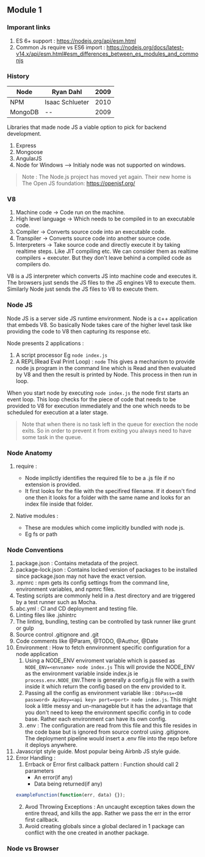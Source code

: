 ## Module 1

### Imporant links

1. ES 6+ support : https://nodejs.org/api/esm.html
2. Common Js require vs ES6 import : https://nodejs.org/docs/latest-v14.x/api/esm.html#esm_differences_between_es_modules_and_commonjs

### History

| Node    | Ryan Dahl       | 2009 |
| ------- | --------------- | ---- |
| NPM     | Isaac Schlueter | 2010 |
| MongoDB | --              | 2009 |

Libraries that made node JS a viable option to pick for backend development.

1. Express
2. Mongoose
3. AngularJS
4. Node for Windows --> Initialy node was not supported on windows.

> Note : The Node.js project has moved yet again. Their new home is The Open JS foundation: https://openjsf.org/

### V8

1. Machine code -> Code run on the machine.
2. High level language -> Which needs to be compiled in to an executable code.
3. Compiler -> Converts source code into an executable code.
4. Transpiler -> Converts source code into another source code.
5. Interpreters -> Take source code and directly execute it by taking realtime steps. Like JIT compiling etc. We can consider them as realtime compilers + executer. But they don't leave behind a compiled code as compilers do.

V8 is a JS interpreter which converts JS into machine code and executes it.
The browsers just sends the JS files to the JS engines V8 to execute them. Similarly Node just sends the JS files to V8 to execute them.

### Node JS

Node JS is a server side JS runtime environment. Node is a c++ application that embeds V8. So basically Node takes care of the higher level task like providing the code to V8 then capturing its response etc.

Node presents 2 applications :

1. A script processor Eg `node index.js`
2. A REPL(Read Eval Print Loop) : `node` This gives a mechanism to provide node js program in the command line which is Read and then evaluated by V8 and then the result is printed by Node. This process in then run in loop.

When you start node by executing `node index.js` the node first starts an event loop. This loop checks for the piece of code that needs to be provided to V8 for execution immediately and the one which needs to be scheduled for execution at a later stage.

> Note that when there is no task left in the queue for exection the node exits. So in order to prevent it from exiting you always need to have some task in the queue.

### Node Anatomy

1. require :

   - Node implictly identifies the required file to be a .js file if no extension is provided.
   - It first looks for the file with the specifired filename. If it doesn't find one then it looks for a folder with the same name and looks for an index file inside that folder.

2. Native modules :
   - These are modules which come implicitly bundled with node js.
   - Eg fs or path

### Node Conventions

1. package.json : Contains metadata of the project.
2. package-lock.json : Contains locked version of packages to be installed since package.json may not have the exact version.
3. .npmrc : npm gets its config settings from the command line, environment variables, and npmrc files.
4. Testing scripts are commonly held in a /test directory and are triggered by a test runner such as Mocha.
5. abc.yml : CI and CD deployment and testing file.
6. Linting files like .jshintrc
7. The linting, bundling, testing can be controlled by task runner like grunt or gulp
8. Source control .gitignore and .git
9. Code comments like @Param, @TODO, @Author, @Date
10. Environment : How to fetch ennvironment specific configuration for a node application
    1. Using a NODE_ENV enviroment variable which is passed as `NODE_ENV=<envname> node index.js` This will provide the NODE_ENV as the environment variable inside index.js ie `process.env.NODE_ENV`.There is generally a config.js file with a swith inside it which return the config based on the env provided to it.
    2. Passing all the config as environment variable like : `DbPass=<DB password> ApiKey=<api key> port=<port> node index.js`. This might look a little messy and un-manageble but it has the advantage that you don't need to keep the environment specific config in to code base. Rather each environment can have its own config.
    3. .env : The configuration are read from this file and this file resides in the code base but is ignored from source control using .gitignore. The deployment pipeline would insert a .env file into the repo before it deploys anywhere.
11. Javascript style guide. Most popular being Airbnb JS style guide.
12. Error Handling :
    1. Errback or Error first callback pattern : Function should call 2 parameters
       - An error(if any)
       - Data being returned(if any)
    ```javascript
    exampleFunction(function(err, data) {});
    ```
    2. Avod Throwing Exceptions : An uncaught exception takes down the entire thread, and kills the app. Rather we pass the err in the error first callback.
    3. Avoid creating globals since a global declared in 1 package can conflict with the one created in another package.

### Node vs Browser
